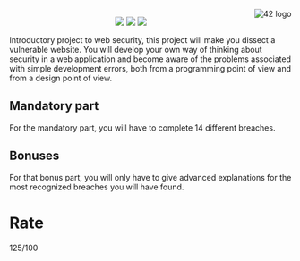 <a href="https://www.42.fr/">
    <p><img src="https://www.universfreebox.com/UserFiles/image/site_logo.gif" alt="42 logo" title="42" align="right" /></p>
</a>
<p align="center"><img src="" /></p>


<p align="center">
    <img src="https://img.shields.io/badge/Skill%201-Security-9cf">
    <img src="https://img.shields.io/badge/Skill%202-Web-blue">
    <img src="https://img.shields.io/badge/Objectives-OWASP-brightgreen">
</p>

Introductory project to web security, this project will make you dissect a vulnerable website. You will develop your own way of thinking about security in a web application and become aware of the problems associated with simple development errors, both from a programming point of view and from a design point of view.

## Mandatory part
For the mandatory part, you will have to complete 14 different breaches.

## Bonuses
For that bonus part, you will only have to give advanced explanations for the most
recognized breaches you will have found.

# Rate
125/100
